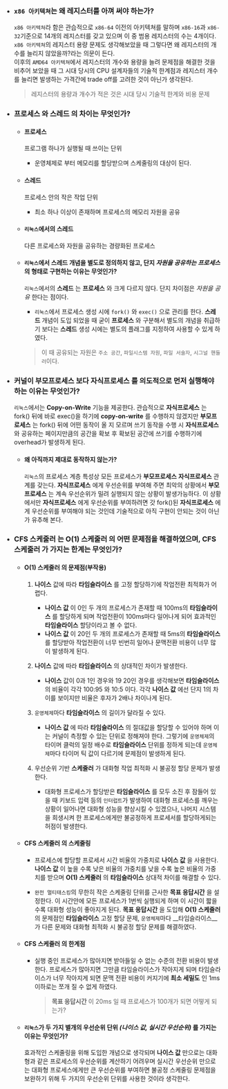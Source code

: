 - ### `x86 아키텍쳐`는 왜 레지스터를 아껴 써야 하는가?
	`x86 아키텍쳐`라 함은 관습적으로 `x86-64` 이전의 아키텍쳐를 말하며 `x86-16`과 `x86-32`기준으로 14개의 레지스터를 갖고 있으며 이 중 범용 레지스터의 수는 4개이다. `x86 아키텍쳐`의 레지스터 용량 문제도 생각해보았을 때 그렇다면 왜 레지스터의 개수를 늘리지 않았을까?라는 의문이 든다.  
	이후의 `AMD64 아키텍쳐`에서 레지스터의 개수와 용량을 늘려 문제점을 해결한 것을 비추어 보았을 때 그 시대 당시의 CPU 설계자들의 기술적 한계점과 레지스터 개수를 늘리면 발생하는 가격간에 trade off를 고려한 것이 아닌가 생각된다.

	> 레지스터의 용량과 개수가 적은 것은 시대 당시 기술적 한계와 비용 문제
	
- ### __프로세스__ 와 __스레드__ 의 차이는 무엇인가?
	
	- #### __프로세스__
		프로그램 하나가 실행될 때 쓰이는 단위
		- 운영체제로 부터 메모리를 할당받으며 스케줄링의 대상이 된다.
	- #### __스레드__
		프로세스 안의 작은 작업 단위
		- 최소 하나 이상이 존재하며 프로세스의 메모리 자원을 공유
	
	- #### `리눅스`에서의 __스레드__
		다른 프로세스와 자원을 공유하는 경량화된 프로세스
		
	- #### `리눅스`에서 __스레드__ 개념을 별도로 정의하지 않고, 단지 *자원을 공유하는 프로세스* 의 형태로 구현하는 이유는 무엇인가?
		`리눅스`에서의 __스레드__ 는 __프로세스__ 와 크게 다르지 않다. 단지 차이점은 *자원을 공유* 한다는 점이다.  
		
		- `리눅스`에서 프로세스 생성 시에 `fork()` 와 `exec()` 으로 관리를 한다. __스레드__ 개념이 도입 되었을 때 굳이 __프로세스__ 와 구분해서 별도의 개념을 취급하기 보다는 __스레드__ 생성 시에는 별도의 플래그를 지정하여  사용할 수 있게 하였다.
		
		> 이 때 공유되는 자원은 `주소 공간`, `파일시스템 자원`, `파일 서술자`, `시그널 핸들러`이다.
		
- ### 커널이 __부모프로세스__ 보다 __자식프로세스__ 를 의도적으로 먼저 실행해야 하는 이유는 무엇인가?
	`리눅스`에서는 __Copy-on-Write__ 기능을 제공한다. 관습적으로 __자식프로세스__ 는 fork() 뒤에 바로 exec()을 하기에 __copy-on-write__ 를 수행하지 않겠지만 __부모프로세스__ 는 fork() 뒤에 어떤 동작이 올 지 모르며 쓰기 동작을 수행 시 __자식프로세스__ 와 공유하는 페이지만큼의 공간을 확보 후 확보된 공간에 쓰기를 수행하기에 overhead가 발생하게 된다.  
		
	- #### 왜 아직까지 제대로 동작하지 않는가?
		`리눅스`의 프로세스 계층 특성상 모든 프로세스가 __부모프로세스__ __자식프로세스__ 관계를 갖는다. __자식프로세스__ 에게 우선순위를 부여해 주면 최악의 상황에서 __부모프로세스__ 는 계속 우선순위가 밀려 실행되지 않는 상황이 발생가능하다. 이 상황에서만 __자식프로세스__ 에게 우선순위를 부여하려면 갓 fork()된 __자식프로세스__ 에게 우선순위를 부여해야 되는 것인데 기술적으로 아직 구현이 안되는 것이 아닌가 유추해 본다.
		
- ### __CFS 스케줄러__ 는 __O(1) 스케줄러__ 의 어떤 문제점을 해결하였으며, __CFS 스케줄러__ 가 가지는 한계는 무엇인가?

	- #### __O(1) 스케줄러__ 의 문제점(부작용)
		1. __나이스__ 값에 따라 __타임슬라이스__ 를 고정 할당하기에 작업전환 최적화가 어렵다.
			- __나이스 값__ 이 0인 두 개의 프로세스가 존재할 때 100ms의 __타임슬라이스__ 를 할당하게 되며 작업전환이 100ms마다 일어나게 되어 효과적인 __타임슬라이스__ 할당이라고 볼 수 없다.
			- __나이스 값__ 이 20인 두 개의 프로세스가 존재할 때 5ms의 __타임슬라이스__ 를 할당받아 작업전환이 너무 빈번히 일어나 문맥전환 비용이 너무 많이 발생하게 된다.
		
		2. 	__나이스__ 값에 따라 __타임슬라이스__ 의 상대적인 차이가 발생한다.
			- __나이스__ 값이 0과 1인 경우와 19 20인 경우를 생각해보면 __타임슬라이스__ 의 비율이 각각 100:95 와 10:5 이다. 각각 __나이스 값__ 에선 단지 1의 차이를 보이지만 비율은 후자가 2배나 차이나게 된다.
			
		3. `운영체제`마다 __타임슬라이스__ 의 길이가 달라질 수 있다.
			- __나이스 값__ 에 따라 __타임슬라이스__ 의 절대값을 할당할 수 있어야 하며 이는 커널이 측정할 수 있는 단위로 정해져야 한다. 그렇기에 `운영체제`의 타이머 클럭의 일정 배수로 __타임슬라이스__ 단위를 정하게 되는데 `운영체제`마다 타이머 틱 값이 다르기에 문제점이 발생하게 된다.
			
		4. 	우선순위 기반 __스케줄러__ 가 대화형 작업 최적화 시 불공정 할당 문제가 발생한다.
			- 대화형 프로세스가 할당받은 __타임슬라이스__ 를 모두 소진 후 잠들어 있을 때 키보드 입력 등의 `인터럽트`가 발생하여 대화형 프로세스를 깨우는 상황이 일어나면 대화형 성능을 향상시킬 수 있겠으나, 나머지 시스템을 희생시켜 한 프로세스에게만 불공정하게 프로세서를 할당하게되는 허점이 발생한다.
			
	- #### __CFS 스케줄러__ 의 스케줄링
		- 프로세스에 할당할 프로세서 시간 비율의 가중치로 __나이스 값__ 을 사용한다. 
			__나이스 값__ 이 높을 수록 낮은 비율의 가중치를 낮을 수록 높은 비율의 가중치를 받으며 __O(1) 스케줄러__ 의 __타임슬라이스__ 상대적 차이를 해결할 수 있다.
		
		- `완전 멀티태스킹`의 무한히 작은 스케줄링 단위를 근사한 __목표 응답시간__ 을 설정한다.
			이 시간안에 모든 프로세스가 1번씩 실행되게 하며 이 시간이 짧을 수록 대화형 성능이 좋아지게 된다. __목표 응답시간__ 을 도입해 __O(1) 스케줄러__ 의 문제점인 __타임슬라이스__ 고정 할당 문제, `운영체제`마다 __타임슬라이스__가 다른 문제와 대화형 최적화 시 불공정 할당 문제를 해결하였다.
		
	- #### __CFS 스케줄러__ 의 한계점
		- 실행 중인 프로세스가 많아지면 받아들일 수 없는 수준의 전환 비용이 발생한다.
			프로세스가 많아지면 그만큼 타임슬라이스가 작아지게 되며 타임슬라이스가 너무 작아지게 되면 문맥 전환 비용이 커지기에 __최소 세밀도__ 인 1ms 이하로는 쪼개 질 수 없게 하였다. 
			
			> __목표 응답시간__ 이 20ms 일 때 프로세스가 100개가 되면 어떻게 되는가?
		
	- #### `리눅스`가 두 가지 별개의 우선순위 단위 *(나이스 값, 실시간 우선순위)* 를 가지는 이유는 무엇인가?
		효과적인 스케줄링을 위해 도입한 개념으로 생각되며 __나이스 값__ 만으로는 대화형과 같은 프로세스의 우선순위를 계산하기 어려우며 실시간 우선순위 만으로는 대화형 프로세스에게만 큰 우선순위를 부여하면 불공정 스케줄링 문제점을 보완하기 위해 두 가지의 우선순위 단위를 사용한 것이라 생각한다.
	